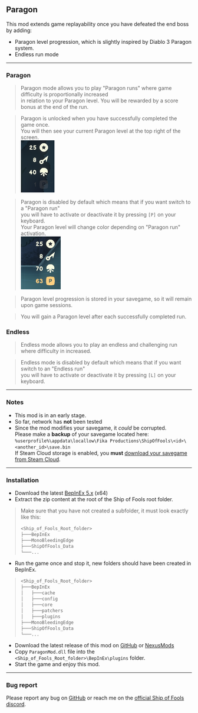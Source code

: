 ## Paragon

This mod extends game replayability once you have defeated the end boss by adding:
* Paragon level progression, which is slightly inspired by Diablo 3 Paragon system.
* Endless run mode

---

### Paragon

> Paragon mode allows you to play "Paragon runs" where game difficulty is proportionally increased\
> in relation to your Paragon level. You will be rewarded by a score bonus at the end of the run.

> Paragon is unlocked when you have successfully completed the game once.\
> You will then see your current Paragon level at the top right of the screen.\
> ![Paragon unlocked](./img/Paragon.Unlocked.png "Paragon unlocked")

> Paragon is disabled by default which means that if you want switch to a "Paragon run"\
> you will have to activate or deactivate it by pressing `[P]` on your keyboard.\
> Your Paragon level will change color depending on "Paragon run" activation.\
>  ![Paragon enabled](./img/Paragon.Enabled.png "Paragon enabled")

> Paragon level progression is stored in your savegame, so it will remain upon game sessions.

> You will gain a Paragon level after each successfully completed run.

### Endless

> Endless mode allows you to play an endless and challenging run where difficulty in increased.

> Endless mode is disabled by default which means that if you want switch to an "Endless run"\
> you will have to activate or deactivate it by pressing `[L]` on your keyboard.

---

### Notes

* This mod is in an early stage.
* So far, network has **not** been tested
* Since the mod modifies your savegame, it _could_ be corrupted.\
  Please make a **backup** of your savegame located here:\
  `%userprofile%\appdata\locallow\Fika Productions\ShipOfFools\<id>\<another_id>\save.bin`\
  If Steam Cloud storage is enabled, you **must** [download your savegame from Steam Cloud](https://www.howtogeek.com/428491/how-to-download-your-save-games-from-steam-cloud/).

---

### Installation

* Download the latest [BepInEx 5.x](https://github.com/BepInEx/BepInEx/releases/tag/v5.4.21) (x64)
* Extract the zip content at the root of the Ship of Fools root folder.
> Make sure that you have not created a subfolder, it must look exactly like this:
> ```
> <Ship_of_Fools_Root_folder>
> ├───BepInEx
> ├───MonoBleedingEdge
> ├───ShipOfFools_Data
> └───...
> ```
* Run the game once and stop it, new folders should have been created in BepInEx.
> ```
> <Ship_of_Fools_Root_folder>
> ├───BepInEx
> │   ├───cache
> │   ├───config
> │   ├───core
> │   ├───patchers
> │   ├───plugins
> ├───MonoBleedingEdge
> ├───ShipOfFools_Data
> └───...
> ```
* Download the latest release of this mod on [GitHub](https://github.com/laymain/ship-of-fools-mods/releases)
or [NexusMods](https://www.nexusmods.com//mods/2&game_id=5178)
* Copy `ParagonMod.dll` file into the `<Ship_of_Fools_Root_folder>\BepInEx\plugins` folder.
* Start the game and enjoy this mod.

---

### Bug report

Please report any bug on [GitHub](https://github.com/laymain/ship-of-fools-mods/issues) or reach me on the [official Ship of Fools discord](https://discord.gg/gSnbGNheRk).
